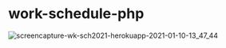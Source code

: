 # work-schedule-php
![screencapture-wk-sch2021-herokuapp-2021-01-10-13_47_44](https://user-images.githubusercontent.com/73923419/104114721-f5b69100-534a-11eb-9a40-6933f1aea9ad.png)
